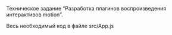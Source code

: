 Техническое задание “Разработка плагинов воспроизведения интерактивов motion”. 

Весь необходимый код в файле src/App.js
